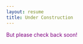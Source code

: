 ```yaml
---
layout: resume
title: Under Construction
---
```

<div style="color:purple;">
But please check back soon!
</div>
